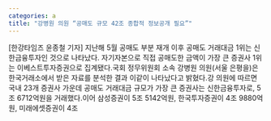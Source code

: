 ```yaml
---
categories: a
title: "강병원 의원 “공매도 규모 42조 종합적 정보공개 필요”"
---
```

[한강타임즈 윤종철 기자] 지난해 5월 공매도 부분 재개 이후 공매도 거래대금 1위는 신한금융투자인 것으로 나타났다. 자기자본으로 직접 공매도한 금액이 가장 큰 증권사 1위는 이베스트투자증권으로 집계됐다.국회 정무위원회 소속 강병원 의원(서울 은평을)은 한국거래소에서 받은 자료를 분석한 결과 이같이 나타났다고 밝혔다.강 의원에 따르면 국내 23개 증권사 가운데 공매도 거래대금 규모가 가장 큰 증권사는 신한금융투자로, 5조 6712억원을 거래했다.이어 삼성증권이 5조 5142억원, 한국투자증권이 4조 9880억원, 미래에셋증권이 4조